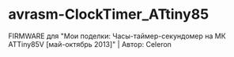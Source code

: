 avrasm-ClockTimer_ATtiny85
==========================

FIRMWARE для "Мои поделки: Часы-таймер-секундомер на МК ATTiny85V [май-октябрь 2013]"  |  Автор: Celeron
